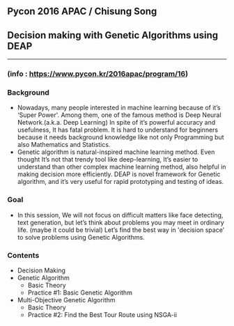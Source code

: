 ## Pycon 2016 APAC / Chisung Song  
## Decision making with Genetic Algorithms using DEAP  
  
---  
  
  
### (info : https://www.pycon.kr/2016apac/program/16)  
### Background
- Nowadays, many people interested in machine learning because of it’s ‘Super Power'. Among them, one of the  famous method is Deep Neural Network.(a.k.a. Deep Learning) In spite of it’s powerful accuracy and usefulness, It has fatal problem. It is hard to understand for beginners because it needs background knowledge like not only Programming but also Mathematics and Statistics.  
- Genetic algorithm is natural-inspired machine learning method. Even thought It’s not that trendy tool like deep-learning, It’s easier to understand than other complex machine learning method, also helpful in making decision more efficiently. DEAP is novel framework for Genetic algorithm, and it’s very useful for rapid prototyping and testing of ideas.  
### Goal  
- In this session, We will not focus on difficult matters like face detecting, text generation, but let’s think about problems you may meet in ordinary life. (maybe it could be trivial) Let’s find the best way in 'decision space’  to solve problems using Genetic Algorithms.   
### Contents  
- Decision Making
- Genetic Algorithm
  - Basic Theory
  - Practice #1: Basic Genetic Algorithm
- Multi-Objective Genetic Algorithm 
  - Basic Theory
  - Practice #2: Find the Best Tour Route using NSGA-ii
